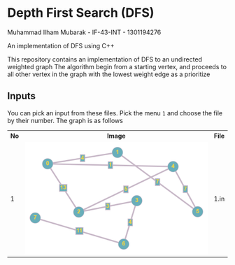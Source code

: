 # Depth First Search (DFS)

Muhammad Ilham Mubarak - IF-43-INT - 1301194276

An implementation of DFS using C++

This repository contains an implementation of DFS to an undirected weighted graph
The algorithm begin from a starting vertex, and proceeds to all other vertex in the graph with the lowest weight edge as a prioritize

## Inputs

You can pick an input from these files. Pick the menu `1` and choose the file by their number. The graph is as follows

<table>
    <tr>
        <th>No</th>
        <th>Image</th>
        <th>File</th>
    <tr>
    <tr>
        <td>1</td>
        <td>
          <img src="1.png">
        </td>
        <td>1.in</td>
    <tr>
</table>
